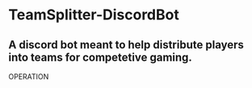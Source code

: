 # TeamSplitter-DiscordBot
A discord bot meant to help distribute players into teams for competetive gaming.
------------------
OPERATION
